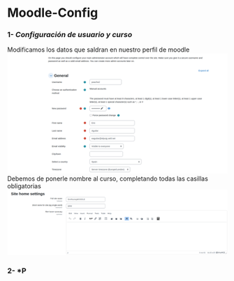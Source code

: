 # Moodle-Config
### 1- *Configuración de usuario y curso*
Modificamos los datos que saldran en nuestro perfil de moodle
![User](1.png)
Debemos de ponerle nombre al curso, completando todas las casillas obligatorias
![User](2.png)
### 2- *P

